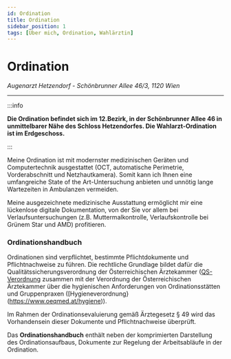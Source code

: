 ```yaml
---
id: Ordination
title: Ordination 
sidebar_position: 1
tags: [Über mich, Ordination, Wahlärztin]
---
```


# Ordination

*Augenarzt Hetzendorf - Schönbrunner Allee 46/3, 1120 Wien*

------

:::info

**Die Ordination befindet sich im 12.Bezirk, in der Schönbrunner Allee 46 in unmittelbarer Nähe des Schloss Hetzendorfes. Die Wahlarzt-Ordination ist im Erdgeschoss.**

:::

Meine Ordination ist mit modernster medizinischen Geräten und Computertechnik ausgestattet (OCT, automatische Perimetrie, Vorderabschnitt und Netzhautkamera). Somit kann ich Ihnen  eine umfangreiche State of the Art-Untersuchung anbieten und unnötig lange Wartezeiten in Ambulanzen vermeiden.

Meine ausgezeichnete medizinische Ausstattung ermöglicht mir eine lückenlose digitale Dokumentation, von der Sie vor allem bei Verlaufsuntersuchungen (z.B.  Muttermalkontrolle, Verlaufskontrolle bei Grünem Star und AMD)  profitieren.



### Ordinationshandbuch

Ordinationen sind verpflichtet, bestimmte Pflichtdokumente und Pflichtnachweise zu führen. Die rechtliche Grundlage bildet dafür die Qualitätssicherungsverordnung der Österreichischen Ärztekammer  ([QS-Verordnung](https://www.aekwien.at/qualitaetssicherung) zusammen mit der Verordnung der Österreichischen  Ärztekammer über die hygienischen Anforderungen von Ordinationsstätten und Gruppenpraxen ([Hygieneverordnung}(https://www.oeqmed.at/hygiene)).

Im Rahmen der Ordinationsevaluierung gemäß Ärztegesetz § 49 wird das  Vorhandensein dieser Dokumente und Pflichtnachweise überprüft. 

Das **Ordinationshandbuch** enthält neben der komprimierten Darstellung  des Ordinationsaufbaus, Dokumente zur Regelung der Arbeitsabläufe in der Ordination.

